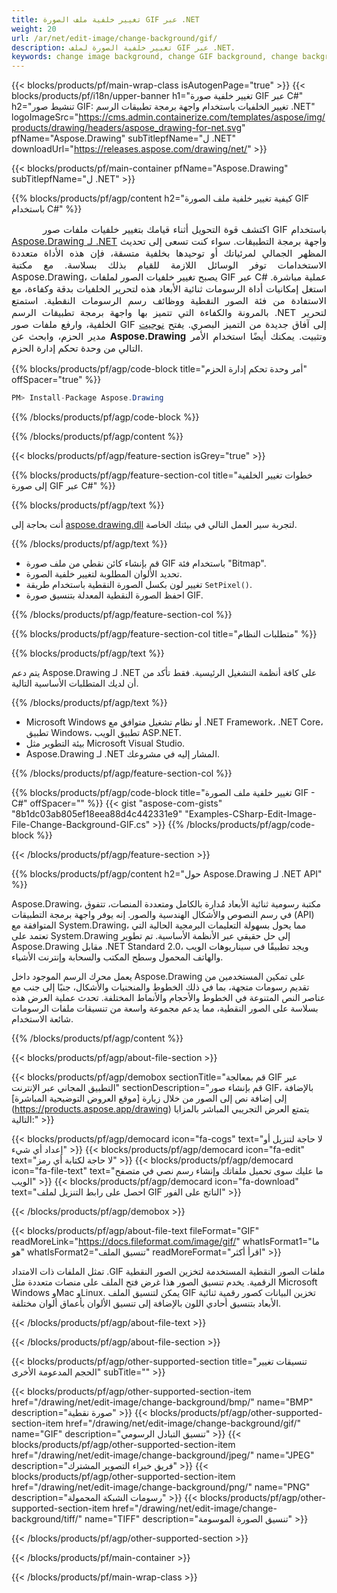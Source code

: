 ```yaml
---
title: تغيير خلفية ملف الصورة GIF عبر .NET
weight: 20
url: /ar/net/edit-image/change-background/gif/
description: تغيير خلفية الصورة لملف GIF عبر .NET.
keywords: change image background, change GIF background, change background via C#, 2D graphics, drawing API, edit background in C#, Drawing ل .NET, save bitmap, save GIF image, cross-platform 2D graphic library, Bitmap class, raster graphics drawing, rendering raster images, GIF image file
---
```


{{< blocks/products/pf/main-wrap-class isAutogenPage="true" >}}
{{< blocks/products/pf/i18n/upper-banner h1="تغيير خلفية صورة GIF عبر C#" h2="تنشيط صور GIF: تغيير الخلفيات باستخدام واجهة برمجة تطبيقات الرسم .NET" logoImageSrc="https://cms.admin.containerize.com/templates/aspose/img/products/drawing/headers/aspose_drawing-for-net.svg" pfName="Aspose.Drawing" subTitlepfName="ل .NET" downloadUrl="https://releases.aspose.com/drawing/net/" >}}

{{< blocks/products/pf/main-container pfName="Aspose.Drawing" subTitlepfName="ل .NET" >}}


{{% blocks/products/pf/agp/content h2="كيفية تغيير خلفية ملف الصورة GIF باستخدام C#" %}}

<p align="justify" style="text-indent:50px;font-size:15px;">
اكتشف قوة التحويل أثناء قيامك بتغيير خلفيات ملفات صور GIF باستخدام <a href="https://products.aspose.com/drawing/net">Aspose.Drawing لـ .NET</a> واجهة برمجة التطبيقات. سواء كنت تسعى إلى تحديث المظهر الجمالي لمرئياتك أو توحيدها بخلفية متسقة، فإن هذه الأداة متعددة الاستخدامات توفر الوسائل اللازمة للقيام بذلك بسلاسة. مع مكتبة Aspose.Drawing، يصبح تغيير خلفيات الصور لملفات GIF عبر C# عملية مباشرة. استغل إمكانيات أداة الرسومات ثنائية الأبعاد هذه لتحرير الخلفيات بدقة وكفاءة، مع الاستفادة من فئة الصور النقطية ووظائف رسم الرسومات النقطية. استمتع بالمرونة والكفاءة التي تتميز بها واجهة برمجة تطبيقات الرسم .NET لتحرير الخلفية، وارفع ملفات صور GIF إلى آفاق جديدة من التميز البصري. يفتح <a href="https://www.nuget.org/packages/aspose.drawing">نوجيت</a> مدير الحزم، وابحث عن <b>Aspose.Drawing</b> وتثبيت. يمكنك أيضًا استخدام الأمر التالي من وحدة تحكم إدارة الحزم.</p>

{{% blocks/products/pf/agp/code-block title="أمر وحدة تحكم إدارة الحزم" offSpacer="true" %}}
```cs
PM> Install-Package Aspose.Drawing
```
{{% /blocks/products/pf/agp/code-block %}}

{{% /blocks/products/pf/agp/content %}}


{{< blocks/products/pf/agp/feature-section isGrey="true" >}}

{{% blocks/products/pf/agp/feature-section-col title="خطوات تغيير الخلفية إلى صورة GIF عبر C#" %}}

{{% blocks/products/pf/agp/text %}}

أنت بحاجة إلى [aspose.drawing.dll](https://downloads.aspose.com/drawing/net) لتجربة سير العمل التالي في بيئتك الخاصة.

{{% /blocks/products/pf/agp/text %}}

+ قم بإنشاء كائن نقطي من ملف صورة GIF باستخدام فئة "Bitmap".
+ تحديد الألوان المطلوبة لتغيير خلفية الصورة.
+ تغيير لون بكسل الصورة النقطية باستخدام طريقة `SetPixel()`.
+ احفظ الصورة النقطية المعدلة بتنسيق صورة GIF.

{{% /blocks/products/pf/agp/feature-section-col %}}

{{% blocks/products/pf/agp/feature-section-col title="متطلبات النظام" %}}

{{% blocks/products/pf/agp/text %}}

يتم دعم Aspose.Drawing لـ .NET على كافة أنظمة التشغيل الرئيسية. فقط تأكد من أن لديك المتطلبات الأساسية التالية.

{{% /blocks/products/pf/agp/text %}}

- Microsoft Windows أو نظام تشغيل متوافق مع .NET Framework، .NET Core، تطبيق Windows، تطبيق الويب ASP.NET.
- بيئة التطوير مثل Microsoft Visual Studio.
- Aspose.Drawing لـ .NET المشار إليه في مشروعك.

{{% /blocks/products/pf/agp/feature-section-col %}}

{{% blocks/products/pf/agp/code-block title="تغيير خلفية ملف الصورة GIF - C#" offSpacer="" %}}
{{< gist "aspose-com-gists" "8b1dc03ab805ef18eea88d4c442331e9" "Examples-CSharp-Edit-Image-File-Change-Background-GIF.cs" >}}
{{% /blocks/products/pf/agp/code-block %}}

{{< /blocks/products/pf/agp/feature-section >}}


<!-- aboutfile Starts -->

{{% blocks/products/pf/agp/content h2="حول Aspose.Drawing لـ .NET API" %}}

Aspose.Drawing، مكتبة رسومية ثنائية الأبعاد مُدارة بالكامل ومتعددة المنصات، تتفوق في رسم النصوص والأشكال الهندسية والصور. إنه يوفر واجهة برمجة التطبيقات (API) المتوافقة مع System.Drawing، مما يحول بسهولة التعليمات البرمجية الحالية التي تعتمد على System.Drawing إلى حل حقيقي عبر الأنظمة الأساسية. تم تطوير Aspose.Drawing مقابل .NET Standard 2.0، ويجد تطبيقًا في سيناريوهات الويب والهاتف المحمول وسطح المكتب والسحابة وإنترنت الأشياء.

يعمل محرك الرسم الموجود داخل Aspose.Drawing على تمكين المستخدمين من تقديم رسومات متجهة، بما في ذلك الخطوط والمنحنيات والأشكال، جنبًا إلى جنب مع عناصر النص المتنوعة في الخطوط والأحجام والأنماط المختلفة. تحدث عملية العرض هذه بسلاسة على الصور النقطية، مما يدعم مجموعة واسعة من تنسيقات ملفات الرسومات شائعة الاستخدام.

{{% /blocks/products/pf/agp/content %}}


{{< blocks/products/pf/agp/about-file-section >}}

{{< blocks/products/pf/agp/demobox sectionTitle="قم بمعالجة GIF عبر التطبيق المجاني عبر الإنترنت" sectionDescription="قم بإنشاء صور GIF، بالإضافة إلى إضافة نص إلى الصور من خلال زيارة [موقع العروض التوضيحية المباشرة] (https://products.aspose.app/drawing) يتمتع العرض التجريبي المباشر بالمزايا التالية:" >}}

{{< blocks/products/pf/agp/democard icon="fa-cogs" text="لا حاجة لتنزيل أو إعداد أي شيء" >}}
{{< blocks/products/pf/agp/democard icon="fa-edit" text="لا حاجة لكتابة أي رمز" >}}
{{< blocks/products/pf/agp/democard icon="fa-file-text" text="ما عليك سوى تحميل ملفاتك وإنشاء رسم نصي في متصفح الويب" >}}
{{< blocks/products/pf/agp/democard icon="fa-download" text="احصل على رابط التنزيل لملف GIF الناتج على الفور" >}}

{{< /blocks/products/pf/agp/demobox >}}

{{< blocks/products/pf/agp/about-file-text fileFormat="GIF" readMoreLink="https://docs.fileformat.com/image/gif/" whatIsFormat1="ما هو" whatIsFormat2="تنسيق الملف" readMoreFormat="اقرأ أكثر" >}}

تمثل الملفات ذات الامتداد .GIF ملفات الصور النقطية المستخدمة لتخزين الصور النقطية الرقمية. يخدم تنسيق الصور هذا غرض فتح الملف على منصات متعددة مثل Microsoft Windows وMac وLinux. يمكن لتنسيق الملف GIF تخزين البيانات كصور رقمية ثنائية الأبعاد بتنسيق أحادي اللون بالإضافة إلى تنسيق الألوان بأعماق ألوان مختلفة.

{{< /blocks/products/pf/agp/about-file-text >}}

{{< /blocks/products/pf/agp/about-file-section >}}

<!-- aboutfile Ends -->


{{< blocks/products/pf/agp/other-supported-section title="تنسيقات تغيير الحجم المدعومة الأخرى" subTitle="" >}}

{{< blocks/products/pf/agp/other-supported-section-item href="/drawing/net/edit-image/change-background/bmp/" name="BMP" description="صورة نقطية" >}}
{{< blocks/products/pf/agp/other-supported-section-item href="/drawing/net/edit-image/change-background/gif/" name="GIF" description="تنسيق التبادل الرسومي" >}}
{{< blocks/products/pf/agp/other-supported-section-item href="/drawing/net/edit-image/change-background/jpeg/" name="JPEG" description="فريق خبراء التصوير المشترك" >}}
{{< blocks/products/pf/agp/other-supported-section-item href="/drawing/net/edit-image/change-background/png/" name="PNG" description="رسومات الشبكة المحمولة" >}}
{{< blocks/products/pf/agp/other-supported-section-item href="/drawing/net/edit-image/change-background/tiff/" name="TIFF" description="تنسيق الصورة الموسومة" >}}

{{< /blocks/products/pf/agp/other-supported-section >}}

{{< /blocks/products/pf/main-container >}}

{{< /blocks/products/pf/main-wrap-class >}}
